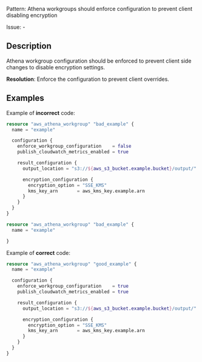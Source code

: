 Pattern: Athena workgroups should enforce configuration to prevent client disabling encryption

Issue: -

## Description

Athena workgroup configuration should be enforced to prevent client side changes to disable encryption settings.

**Resolution**: Enforce the configuration to prevent client overrides.

## Examples

Example of **incorrect** code:

```terraform
resource "aws_athena_workgroup" "bad_example" {
  name = "example"

  configuration {
    enforce_workgroup_configuration    = false
    publish_cloudwatch_metrics_enabled = true

    result_configuration {
      output_location = "s3://${aws_s3_bucket.example.bucket}/output/"

      encryption_configuration {
        encryption_option = "SSE_KMS"
        kms_key_arn       = aws_kms_key.example.arn
      }
    }
  }
}

resource "aws_athena_workgroup" "bad_example" {
  name = "example"

}
```

Example of **correct** code:

```terraform
resource "aws_athena_workgroup" "good_example" {
  name = "example"

  configuration {
    enforce_workgroup_configuration    = true
    publish_cloudwatch_metrics_enabled = true

    result_configuration {
      output_location = "s3://${aws_s3_bucket.example.bucket}/output/"

      encryption_configuration {
        encryption_option = "SSE_KMS"
        kms_key_arn       = aws_kms_key.example.arn
      }
    }
  }
}
```